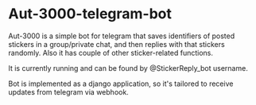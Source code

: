 # Aut-3000-telegram-bot
Aut-3000 is a simple bot for telegram that saves identifiers of posted stickers in a group/private chat, and then replies with that stickers randomly. Also it has couple of other sticker-related functions. 

It is currently running and can be found by @StickerReply_bot username.

Bot is implemented as a django application, so it's tailored to receive updates from telegram via webhook.
